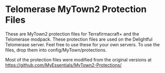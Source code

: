 # Telomerase MyTown2 Protection Files 

These are MyTown2 protection files for Terrafirmacraft+ and the Telomerase modpack. These protection files are used on the Delightful Telomerase server. Feel free to use these for your own servers. To use the files, drop them into config/MyTown/protections.

Most of the protection files were modified from the original versions at https://github.com/MyEssentials/MyTown2-Protections/ 
